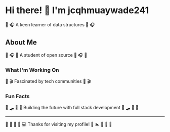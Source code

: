 # Hi there! 👋 I'm jcqhmuaywade241

🎳 🎧 A keen learner of data structures 🎳 🎧

## About Me
🥁 🎧 🎾 A student of open source 🥁 🎧 🎾

### What I'm Working On
🎳 🎬 Fascinated by tech communities 🎳 🎬

### Fun Facts
🚵 🛹 🛶 🥋 Building the future with full stack development 🚵 🛹 🛶 🥋

---
🚵 🥁 🛶 🎣 💻 Thanks for visiting my profile! 🏓 🏊 🎽 🎳 🎣
